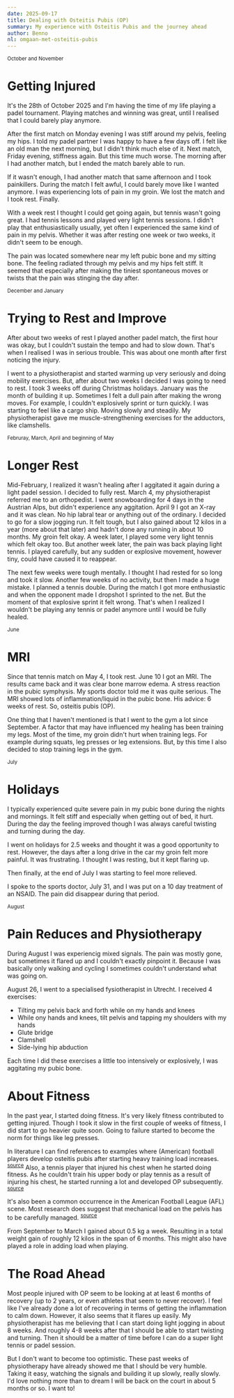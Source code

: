 ```yaml
---
date: 2025-09-17
title: Dealing with Osteitis Pubis (OP)
summary: My experience with Osteitis Pubis and the journey ahead
author: Benno
nl: omgaan-met-osteitis-pubis
---
```


<small>October and November</small>

# Getting Injured

It's the 28th of October 2025 and I'm having the time of my life playing a padel tournament. Playing matches and winning was great, until I realised that I could barely play anymore.

After the first match on Monday evening I was stiff around my pelvis, feeling my hips. I told my padel partner I was happy to have a few days off. I felt like an old man the next morning, but I didn't think much else of it. Next match, Friday evening, stiffness again. But this time much worse. The morning after I had another match, but I ended the match barely able to run.

If it wasn't enough, I had another match that same afternoon and I took painkillers. During the match I felt awful, I could barely move like I wanted anymore. I was experiencing lots of pain in my groin. We lost the match and I took rest. Finally.

With a week rest I thought I could get going again, but tennis wasn't going great. I had tennis lessons and played very light tennis sessions. I didn't play that enthusiastically usually, yet often I experienced the same kind of pain in my pelvis. Whether it was after resting one week or two weeks, it didn't seem to be enough.

The pain was located somewhere near my left pubic bone and my sitting bone. The feeling radiated through my pelvis and my hips felt stiff. It seemed that especially after making the tiniest spontaneous moves or twists that the pain was stinging the day after.

<small>December and January</small>

# Trying to Rest and Improve

After about two weeks of rest I played another padel match, the first hour was okay, but I couldn't sustain the tempo and had to slow down. That's when I realised I was in serious trouble. This was about one month after first noticing the injury.

I went to a physiotherapist and started warming up very seriously and doing mobility exercises. But, after about two weeks I decided I was going to need to rest. I took 3 weeks off during Christmas holidays. January was the month of building it up. Sometimes I felt a dull pain after making the wrong moves. For example, I couldn't explosively sprint or turn quickly. I was starting to feel like a cargo ship. Moving slowly and steadily. My physiotherapist gave me muscle-strengthening exercises for the adductors, like clamshells.

<small>Februray, March, April and beginning of May</small>

# Longer Rest

Mid-February, I realized it wasn't healing after I aggitated it again during a light padel session. I decided to fully rest. March 4, my physiotherapist referred me to an orthopedist. I went snowboarding for 4 days in the Austrian Alps, but didn't experience any aggitation. April 9 I got an X-ray and it was clean. No hip labral tear or anything out of the ordinary. I decided to go for a slow jogging run. It felt tough, but I also gained about 12 kilos in a year (more about that later) and hadn't done any running in about 10 months. My groin felt okay. A week later, I played some very light tennis which felt okay too. But another week later, the pain was back playing light tennis. I played carefully, but any sudden or explosive movement, however tiny, could have caused it to reappear.

The next few weeks were tough mentally. I thought I had rested for so long and took it slow. Another few weeks of no activity, but then I made a huge mistake. I planned a tennis double. During the match I got more enthusiastic and when the opponent made I dropshot I sprinted to the net. But the moment of that explosive sprint it felt wrong. That's when I realized I wouldn't be playing any tennis or padel anymore until I would be fully healed.

<small>June</small>

# MRI

Since that tennis match on May 4, I took rest. June 10 I got an MRI. The results came back and it was clear bone marrow edema. A stress reaction in the pubic symphysis. My sports doctor told me it was quite serious. The MRI showed lots of inflammation/liquid in the pubic bone. His advice: 6 weeks of rest. So, osteitis pubis (OP).

One thing that I haven't mentioned is that I went to the gym a lot since September. A factor that may have influenced my healing has been training my legs. Most of the time, my groin didn't hurt when training legs. For example during squats, leg presses or leg extensions. But, by this time I also decided to stop training legs in the gym.

<small>July</small>

# Holidays

I typically experienced quite severe pain in my pubic bone during the nights and mornings. It felt stiff and especially when getting out of bed, it hurt. During the day the feeling improved though I was always careful twisting and turning during the day.

I went on holidays for 2.5 weeks and thought it was a good opportunity to rest. However, the days after a long drive in the car my groin felt more painful. It was frustrating. I thought I was resting, but it kept flaring up.

Then finally, at the end of July I was starting to feel more relieved.

I spoke to the sports doctor, July 31, and I was put on a 10 day treatment of an NSAID. The pain did disappear during that period.

<small>August</small>

# Pain Reduces and Physiotherapy

During August I was experiencig mixed signals. The pain was mostly gone, but sometimes it flared up and I couldn't exactly pinpoint it. Because I was basically only walking and cycling I sometimes couldn't understand what was going on.

August 26, I went to a specialised fysiotherapist in Utrecht. I received 4 exercises:

- Tilting my pelvis back and forth while on my hands and knees
- While ony hands and knees, tilt pelvis and tapping my shoulders with my hands
- Glute bridge
- Clamshell
- Side-lying hip abduction

Each time I did these exercises a little too intensively or explosively, I was aggitating my pubic bone.

# About Fitness

In the past year, I started doing fitness. It's very likely fitness contributed to getting injured. Though I took it slow in the first couple of weeks of fitness, I did start to go heavier quite soon. Going to failure started to become the norm for things like leg presses.

In literature I can find references to examples where (American) football players develop osteitis pubis after starting heavy training load increases. <sup>[source](https://www.sciencedirect.com/science/article/abs/pii/S1466853X06000964)</sup> Also, a tennis player that injured his chest when he started doing fitness. As he couldn't train his upper body or play tennis as a result of injuring his chest, he started running a lot and developed OP subsequently. <sup>[source](https://www.tennis.com.au/news/2016/12/30/kokkinakis-farewells-year-from-hell)</sup>

It's also been a common occurrence in the American Football League (AFL) scene. Most research does suggest that mechanical load on the pelvis has to be carefully managed. <sup>[source](https://pubmed.ncbi.nlm.nih.gov/19083712/)</sup>

From September to March I gained about 0.5 kg a week. Resulting in a total weight gain of roughly 12 kilos in the span of 6 months. This might also have played a role in adding load when playing.

# The Road Ahead

Most people injured with OP seem to be looking at at least 6 months of recovery (up to 2 years, or even athletes that seem to never recover). I feel like I've already done a lot of recovering in terms of getting the inflammation to calm down. However, it also seems that it flares up easily. My physiotherapist has me believing that I can start doing light jogging in about 8 weeks. And roughly 4-8 weeks after that I should be able to start twisting and turning. Then it should be a matter of time before I can do a super light tennis or padel session.

But I don't want to become too optimistic. These past weeks of physiotherapy have already showed me that I should be very humble. Taking it easy, watching the signals and building it up slowly, really slowly. I'd love nothing more than to dream I will be back on the court in about 5 months or so. I want to!

